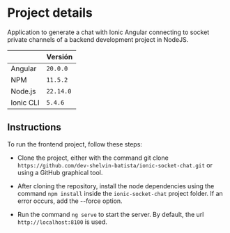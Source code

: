 # Project details

Application to generate a chat with Ionic Angular connecting to socket private channels of a backend development project in NodeJS.

|                |Versión							|
|----------------|-------------------------------|
|Angular|`20.0.0`            |
|NPM          |`11.5.2`            |
|Node.js          |`22.14.0`|
|Ionic CLI          |`5.4.6`|

## Instructions

To run the frontend project, follow these steps:

- Clone the project, either with the command git clone `https://github.com/dev-shelvin-batista/ionic-socket-chat.git` or using a GitHub graphical tool.

- After cloning the repository, install the node dependencies using the command `npm install` inside the `ionic-socket-chat` project folder. If an error occurs, add the --force option.

- Run the command `ng serve` to start the server. By default, the url `http://localhost:8100` is used.